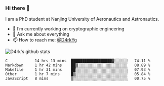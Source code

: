 ### Hi there 👋

I am a PhD student at Nanjing University of Aeronautics and Astronautics.

- 🔭 I’m currently working on cryptographic engineering
- 💬 Ask me about everything
- 📫 How to reach me: [@D4rkYg](https://twitter.com/D4rkYg)

![D4rk's github stats](https://github-readme-stats.vercel.app/api?username=dd4rk&show_icons=true&title_color=fff&icon_color=79ff97&text_color=9f9f9f&bg_color=151515)

<!--START_SECTION:waka-->
```text
C            14 hrs 13 mins  ██████████████████▓░░░░░░   74.11 % 
Markdown     1 hr 42 mins    ██▒░░░░░░░░░░░░░░░░░░░░░░   08.89 % 
Makefile     1 hr 31 mins    ██░░░░░░░░░░░░░░░░░░░░░░░   07.93 % 
Other        1 hr 7 mins     █▒░░░░░░░░░░░░░░░░░░░░░░░   05.84 % 
JavaScript   8 mins          ▒░░░░░░░░░░░░░░░░░░░░░░░░   00.75 % 
```
<!--END_SECTION:waka-->
